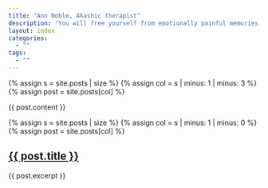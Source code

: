 ```yaml
---
title: "Ann Noble, Akashic therapist"
description: "You will free yourself from emotionally painful memories, switch off reoccurring unwanted thoughts and release yourselve from fear."
layout: index
categories:
  - ""
tags:
  - ""
---
```

{% assign s = site.posts | size %}
{% assign col = s | minus: 1 | minus: 3 %}
{% assign post = site.posts[col] %}

  {{ post.content }}

{% assign s = site.posts | size %}
{% assign col = s | minus: 1 | minus: 0 %}
{% assign post = site.posts[col] %}
  <h2><a href="{{ site.baseurl }}{{ post.url }}">{{ post.title }}</a></h2>
  {{ post.excerpt }}
